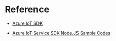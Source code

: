 Reference
=========
-   [Azure IoT SDK](https://docs.microsoft.com/zh-tw/javascript/api/azure-iothub/registry?view=azure-node-latest)

-   [Azure IoT Service SDK Node.JS Sample Codes](https://github.com/Azure/azure-iot-sdk-node)

